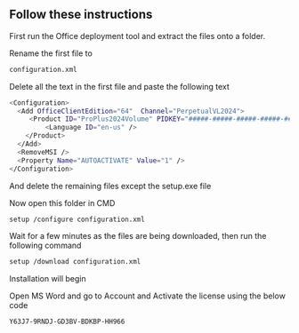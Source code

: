 ## Follow these instructions

First run the Office deployment tool and extract the files onto a folder.

Rename the first file to

```bash
configuration.xml
```

Delete all the text in the first file and paste the following text

```bash
<Configuration>
  <Add OfficeClientEdition="64"  Channel="PerpetualVL2024">
     <Product ID="ProPlus2024Volume" PIDKEY="#####-#####-#####-#####-#####" >
         <Language ID="en-us" />
    </Product>
  </Add>
  <RemoveMSI />
  <Property Name="AUTOACTIVATE" Value="1" />
</Configuration>
```

And delete the remaining files except the setup.exe file

Now open this folder in CMD

```bash
setup /configure configuration.xml
```

Wait for a few minutes as the files are being downloaded, then run the following command

```bash
setup /download configuration.xml
```

Installation will begin

Open MS Word and go to Account and Activate the license using the below code

```bash
Y63J7-9RNDJ-GD3BV-BDKBP-HH966
```

